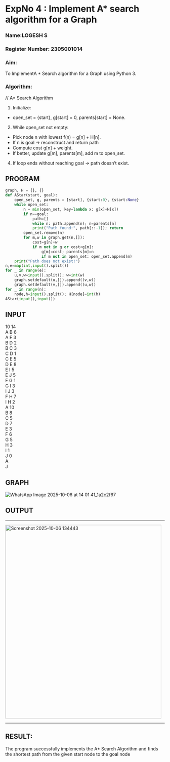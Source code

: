 <h1>ExpNo 4 : Implement A* search algorithm for a Graph</h1> 
<h3>Name:LOGESH S    </h3>
<h3>Register Number: 2305001014         </h3>
<H3>Aim:</H3>
<p>To ImplementA * Search algorithm for a Graph using Python 3.</p>
<H3>Algorithm:</H3>


// A* Search Algorithm
1. Initialize:

* open_set = {start}, g[start] = 0, parents[start] = None.

2. While open_set not empty:
   
*  Pick node n with lowest f(n) = g[n] + H[n].
* If n is goal → reconstruct and return path
* Compute cost g[n] + weight.
* If better, update g[m], parents[m], add m to open_set.

4. If loop ends without reaching goal → path doesn’t exist.

## PROGRAM
```python
graph, H = {}, {}
def AStar(start, goal):
    open_set, g, parents = [start], {start:0}, {start:None}
    while open_set:
        n = min(open_set, key=lambda x: g[x]+H[x])
        if n==goal:
            path=[]
            while n: path.append(n); n=parents[n]
            print("Path found:", path[::-1]); return
        open_set.remove(n)
        for m,w in graph.get(n,[]):
            cost=g[n]+w
            if m not in g or cost<g[m]:
                g[m]=cost; parents[m]=n
                if m not in open_set: open_set.append(m)
    print("Path does not exist!")
n,e=map(int,input().split())
for _ in range(e):
    u,v,w=input().split(); w=int(w)
    graph.setdefault(u,[]).append((v,w))
    graph.setdefault(v,[]).append((u,w))
for _ in range(n):
    node,h=input().split(); H[node]=int(h)
AStar(input(),input())

```

## INPUT

10 14<Br>
A B 6<Br>
A F 3<Br>
B D 2<Br>
B C 3<Br>
C D 1<Br>
C E 5<Br>
D E 8<Br>
E I 5<Br>
E J 5<Br>
F G 1<Br>
G I 3<Br>
I J 3<Br>
F H 7<Br>
I H 2<Br>
A 10<Br>
B 8<Br>
C 5<Br>
D 7<Br>
E 3<Br>
F 6<Br>
G 5<Br>
H 3<Br>
I 1<Br>
J 0<Br>
A<Br>
J<Br>

## GRAPH 

![WhatsApp Image 2025-10-06 at 14 01 41_1a2c2f67](https://github.com/user-attachments/assets/6159279f-2bc2-45e9-99d8-137cbc485b78)


## OUTPUT
<hr>
<img width="493" height="612" alt="Screenshot 2025-10-06 134443" src="https://github.com/user-attachments/assets/dddf5cb1-ac1b-4e63-a1e6-dc38389bf8a5" />
<hr>

## RESULT:
The program successfully implements the A* Search Algorithm and finds the shortest path from the given start node to the goal node

